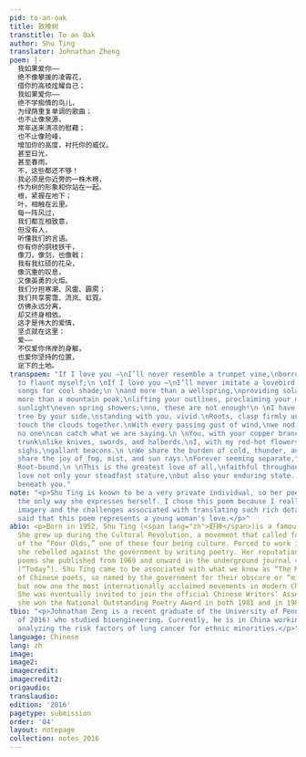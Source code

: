 ```yaml
---
pid: to-an-oak
title: 致橡树
transtitle: To an Oak
author: Shu Ting
translator: Johnathan Zheng
poem: |-
  我如果爱你——
  绝不像攀援的凌霄花，
  借你的高枝炫耀自己；
  我如果爱你——
  绝不学痴情的鸟儿，
  为绿荫重复单调的歌曲；
  也不止像泉源，
  常年送来清凉的慰藉；
  也不止像险峰，
  增加你的高度，衬托你的威仪。
  甚至日光，
  甚至春雨。
  不，这些都还不够！
  我必须是你近旁的一株木棉，
  作为树的形象和你站在一起。
  根，紧握在地下；
  叶，相触在云里。
  每一阵风过，
  我们都互相致意，
  但没有人，
  听懂我们的言语。
  你有你的铜枝铁干，
  像刀，像剑，也像戟；
  我有我红硕的花朵，
  像沉重的叹息，
  又像英勇的火炬。
  我们分担寒潮、风雷、霹雳；
  我们共享雾霭、流岚、虹霓。
  仿佛永远分离，
  却又终身相依。
  这才是伟大的爱情，
  坚贞就在这里：
  爱——
  不仅爱你伟岸的身躯，
  也爱你坚持的位置，
  足下的土地。
transpoem: "If I love you –\nI’ll never resemble a trumpet vine,\nborrowing your branches
  to flaunt myself;\n \nIf I love you –\nI’ll never imitate a lovebird,\nrepeating
  songs for cool shade;\n \nand more than a wellspring,\nproviding solace year-round;\nand
  more than a mountain peak,\nlifting your outlines, proclaiming your majesty;\neven
  sunlight\neven spring showers;\nno, these are not enough!\n \nI have to be a kapok
  tree by your side,\nstanding with you, vivid.\nRoots, clasp firmly underneath;\nLeaves,
  touch the clouds together.\nWith every passing gust of wind,\nwe nod to each other,\nand
  no one\ncan catch what we are saying.\n \nYou, with your copper branches and iron
  trunk\nlike knives, swords, and halberds.\nI, with my red-hot flowers\nlike heavy
  sighs,\ngallant beacons.\n \nWe share the burden of cold, thunder, and lightning.\nWe
  share the joy of fog, mist, and sun rays.\nForever seeming separate,\nyet harmonious.
  Root-bound.\n \nThis is the greatest love of all,\nfaithful throughout:\nLove –\nI
  love not only your steadfast stature,\nbut also your enduring state. \nThe land
  beneath you."
note: "<p>Shu Ting is known to be a very private individual, so her poetry is really
  the only way she expresses herself. I chose this poem because I really love the
  imagery and the challenges associated with translating such rich details. Some have
  said that this poem represents a young woman's love.</p>"
abio: <p>Born in 1952, Shu Ting (<span lang="zh">舒婷</span>)is a famous Chinese poet.
  She grew up during the Cultural Revolution, a movement that called for the destruction
  of the “Four Olds,” one of these four being culture. Forced to work in a factory,
  she rebelled against the government by writing poetry. Her reputation grew through
  poems she published from 1969 and onward in the underground journal <em>Jintian</em>
  (“Today”). Shu Ting came to be associated with what we know as “The Misty School”
  of Chinese poets, so named by the government for their obscure or “misty” qualities
  but now one the most internationally acclaimed movements in modern Chinese literature.
  She was eventually invited to join the official Chinese Writers’ Association, and
  she won the National Outstanding Poetry Award in both 1981 and in 1983.</p>
tbio: "<p>Johnathan Zeng is a recent graduate of the University of Pennsylvania (Class
  of 2016) who studied bioengineering. Currently, he is in China working on a project
  analyzing the risk factors of lung cancer for ethnic minorities.</p>"
language: Chinese
lang: zh
image:
image2:
imagecredit:
imagecredit2:
origaudio:
translaudio:
edition: '2016'
pagetype: submission
order: '04'
layout: notepage
collection: notes_2016
---
```


